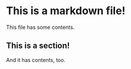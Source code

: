 # This is a markdown file!

This file has some contents.

## This is a section! 

And it has contents, too.
